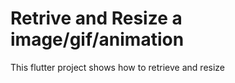 # Retrive and Resize a image/gif/animation

This flutter project shows how to retrieve and resize


